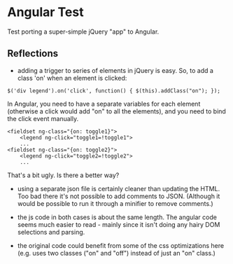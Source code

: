 
# Angular Test

Test porting a super-simple jQuery "app" to Angular.

## Reflections

* adding a trigger to series of elements in jQuery is easy. So, to add a class 'on' when an element is clicked:

`$('div legend').on('click', function() { $(this).addClass("on"); });`

  In Angular, you need to have a separate variables for each element (otherwise a click would add "on" to all the elements), and you need to bind the click event manually.


    <fieldset ng-class="{on: toggle1}"> 
        <legend ng-click="toggle1=!toggle1">
        ...
    <fieldset ng-class="{on: toggle2}"> 
        <legend ng-click="toggle2=!toggle2">
        ...

  That's a bit ugly. Is there a better way?

* using a separate json file is certainly cleaner than updating the HTML. Too bad there it's not possible to
add comments to JSON. (Although it would be possible to run it through a minifier to remove comments.)

* the js code in both cases is about the same length. The angular code seems much easier to read - 
mainly since it isn't doing any hairy DOM selections and parsing.

* the original code could benefit from some of the css optimizations here (e.g. uses two classes ("on" and "off") instead of just an "on" class.)

